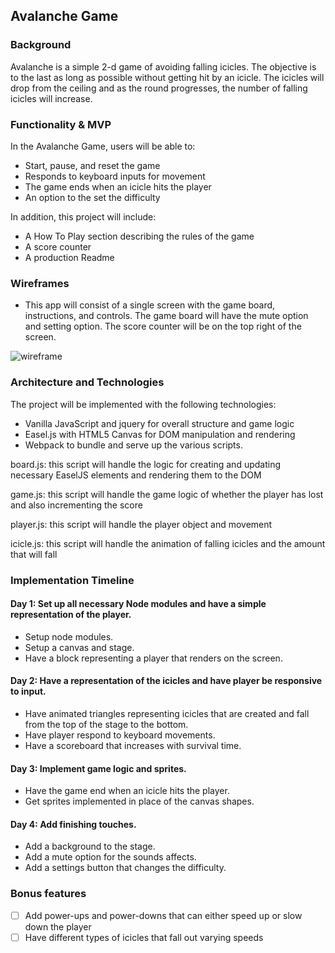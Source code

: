 ## Avalanche Game

### Background
Avalanche is a simple 2-d game of avoiding falling icicles. The objective is to the last as long as possible without getting hit by an icicle. The icicles will drop from the ceiling and as the round progresses, the number of falling icicles will increase.

### Functionality & MVP
In the Avalanche Game, users will be able to:
- Start, pause, and reset the game
- Responds to keyboard inputs for movement
- The game ends when an icicle hits the player
- An option to the set the difficulty

In addition, this project will include:
- A How To Play section describing the rules of the game
- A score counter
- A production Readme

### Wireframes
- This app will consist of a single screen with the game board, instructions, and controls. The game board will have the mute option and setting option. The score counter will be on the top right of the screen.

![wireframe](http://res.cloudinary.com/openbistro/image/upload/v1479082608/Avalanche_utxefi.png)

### Architecture and Technologies
The project will be implemented with the following technologies:
- Vanilla JavaScript and jquery for overall structure and game logic
- Easel.js with HTML5 Canvas for DOM manipulation and rendering
- Webpack to bundle and serve up the various scripts.

board.js: this script will handle the logic for creating and updating necessary EaselJS elements and rendering them to the DOM

game.js: this script will handle the game logic of whether the player has lost and also incrementing the score

player.js: this script will handle the player object and movement

icicle.js: this script will handle the animation of falling icicles and the amount that will fall

### Implementation Timeline

#### Day 1: Set up all necessary Node modules and have a simple representation of the player.
- Setup node modules.
- Setup a canvas and stage.
- Have a block representing a player that renders on the screen.

#### Day 2: Have a representation of the icicles and have player be responsive to input.
- Have animated triangles representing icicles that are created and fall from the top of the stage to the bottom.
- Have player respond to keyboard movements.
- Have a scoreboard that increases with survival time.

#### Day 3: Implement game logic and sprites.
- Have the game end when an icicle hits the player.
- Get sprites implemented in place of the canvas shapes.

#### Day 4: Add finishing touches.
- Add a background to the stage.
- Add a mute option for the sounds affects.
- Add a settings button that changes the difficulty.

### Bonus features
- [ ] Add power-ups and power-downs that can either speed up or slow down the player
- [ ] Have different types of icicles that fall out varying speeds
